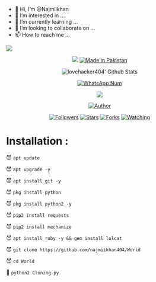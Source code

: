 - 👋 Hi, I’m @Najmiikhan
- 👀 I’m interested in ...
- 🌱 I’m currently learning ...
- 💞️ I’m looking to collaborate on ...
- 📫 How to reach me ...

<!---
Najmiikhan/Najmiikhan is a ✨ special ✨ repository because its `README.md` (this file) appears on your GitHub profile.
You can click the Preview link to take a look at your changes.
--->
![](https://img.shields.io/badge/najmiikhan404-BlackMafia-orange?style=for-the-badge&logo=python.svg) 
<p align="center">
<img src="blackmafia3.gif">
<a href="#"><img title="Made in Pakistan" src="https://img.shields.io/badge/MADE%20IN-Pakistan-green?colorA=%23ff0000&colorB=%23017e40&style=for-the-badge"></a>
</p>
<p align="center">
  <img alt="lovehacker404' Github Stats" src="https://github-readme-stats.vercel.app/api?username=najmiikhan404&show_icons=true&include_all_commits=true&hide_border=true" />
<!--  <img alt="profile pic" width="195px" src="https://avatars2.githubusercontent.com/u/26059688?s=460&u=d41b000a62eab50d000c3da604d151cec27bd850&v=4" />  -->
<!--  <img src="https://github-readme-stats.anuraghazra1.vercel.app/api/top-langs/?username=najmiikhan404&hide=ruby,perl&hide_border=true" />  -->
</p>
<p align="center">
<a href="#"><img title="WhatsApp Num" src="https://img.shields.io/badge/WhatsApp%20Num-+1(256)2905760-green?colorA=%23ff0000&colorB=%23017e40&style=for-the-badge"></a>
</p>
<p align="center">
<img src="blackmafia5.gif">
<p align="center">
<p align="center">
<a href="https://github.com/najmiikhan404"><img title="Author" src="https://img.shields.io/badge/Author-najmiikhan404-red.svg?style=for-the-badge&logo=github"></a>
</p>
<p align="center">
<a href="https://github.com/najmiikhan404/followers"><img title="Followers" src="https://img.shields.io/github/followers/najmiikhan404?color=blue&style=flat-square"></a>
<a href="https://github.com/najmiikhan404/World/stargazers/"><img title="Stars" src="https://img.shields.io/github/stars/najmiikhan404/World?color=red&style=flat-square"></a>
<a href="https://github.com/najmiikhan404/World/network/members"><img title="Forks" src="https://img.shields.io/github/forks/najmiikhan404/World?color=red&style=flat-square"></a>
<a href="https://github.com/najmiikhan404/World/watchers"><img title="Watching" src="https://img.shields.io/github/watchers/najmiikhan404/World?label=Watchers&color=blue&style=flat-square"></a>
</p>

# Installation :


😈 `apt update`

😈 `apt upgrade -y`

😈 `apt install git -y`

😈 `pkg install python`

😈 `pkg install python2 -y`

😈 `pip2 install requests`

😈 `pip2 install mechanize`

😈 `apt install ruby -y && gem install lolcat`

😈 `git clone https://github.com/najmiikhan404/World`

😈 `cd World`

👾 `python2 Cloning.py`


